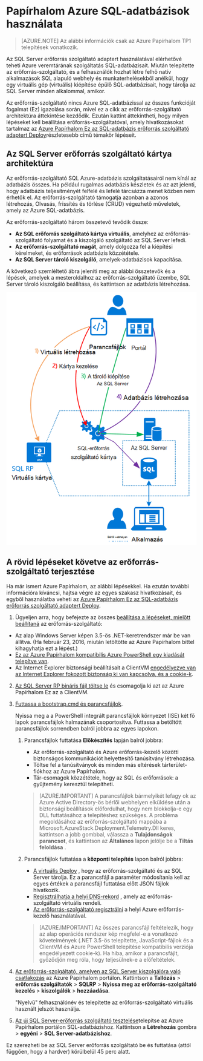 <properties
    pageTitle="SQL-adatbázisok használata Azure Papírhalom |} Microsoft Azure"
    description="Megtudhatja, hogyan telepítheti az SQL-adatbázisait Azure Papírhalom és a rövid lépéseket az SQL Server erőforrás szolgáltató adaptert üzembe szolgáltatásként."
    services="azure-stack"
    documentationCenter=""
    authors="Dumagar"
    manager="byronr"
    editor=""/>

<tags
    ms.service="multiple"
    ms.workload="na"
    ms.tgt_pltfrm="na"
    ms.devlang="na"
    ms.topic="article"
    ms.date="09/26/2016"
    ms.author="dumagar"/>

# <a name="use-sql-databases-on-azure-stack"></a>Papírhalom Azure SQL-adatbázisok használata

> [AZURE.NOTE] Az alábbi információk csak az Azure Papírhalom TP1 telepítések vonatkozik.

Az SQL Server erőforrás szolgáltató adaptert használatával elérhetővé teheti Azure veremtárának szolgáltatás SQL-adatbázisait. Miután telepítette az erőforrás-szolgáltató, és a felhasználók hozhat létre felhő natív alkalmazások SQL alapuló webhely és munkaterhelésekből anélkül, hogy egy virtuális gép (virtuális) kiépítése épülő SQL-adatbázisait, hogy tárolja az SQL Server minden alkalommal, amikor.

Az erőforrás-szolgáltató nincs Azure SQL-adatbázissal az összes funkcióját fogalmat (Ez) igazolása során, mivel ez a cikk az erőforrás-szolgáltató architektúra áttekintése kezdődik. Ezután kattint áttekintheti, hogy milyen lépéseket kell beállítása erőforrás-szolgáltatóval, amely hivatkozásokat tartalmaz az [Azure Papírhalom Ez az SQL-adatbázis erőforrás szolgáltató adaptert Deploy](azure-stack-sql-rp-deploy-long.md)részletesebb című témakör lépéseit.

## <a name="sql-server-resource-provider-adapter-architecture"></a>Az SQL Server erőforrás szolgáltató kártya architektúra
Az erőforrás-szolgáltató SQL Azure-adatbázis szolgáltatásairól nem kínál az adatbázis összes. Ha például rugalmas adatbázis készletek és az azt jelenti, hogy adatbázis teljesítményét felfelé és lefelé tárcsázza menet közben nem érhetők el. Az erőforrás-szolgáltató támogatja azonban a azonos létrehozás, Olvasás, frissítés és törlése (CRUD) végezhető műveletek, amely az Azure SQL-adatbázis.

Az erőforrás-szolgáltató három összetevő tevődik össze:

- **Az SQL erőforrás szolgáltató kártya virtuális**, amelyhez az erőforrás-szolgáltató folyamat és a kiszolgáló szolgáltató az SQL Server lefedi.
- **Az erőforrás-szolgáltató magát**, amely dolgozza fel a kiépítési kérelmeket, és erőforrások adatbázis közzététele.
- **Az SQL Server tároló kiszolgáló**, amelyek-adatbázisok kapacitása.

A következő szemléltető ábra jeleníti meg az alábbi összetevők és a lépések, amelyek a mesteroldalhoz az erőforrás-szolgáltató üzembe, SQL Server tároló kiszolgáló beállítása, és kattintson az adatbázis létrehozása.

![Azure Papírhalom SQL erőforrás szolgáltató kártya egyszerű architektúra](./media/azure-stack-sql-rp-deploy-short/sqlrparch.png)

## <a name="quick-steps-to-deploy-the-resource-provider"></a>A rövid lépéseket követve az erőforrás-szolgáltató terjesztése
Ha már ismert Azure Papírhalom, az alábbi lépésekkel. Ha ezután további információra kíváncsi, hajtsa végre az egyes szakasz hivatkozásait, és egyből használatba veheti az [Azure Papírhalom Ez az SQL-adatbázis erőforrás szolgáltató adaptert Deploy](azure-stack-sql-rp-deploy-long.md).

1.  Ügyeljen arra, hogy befejezte az összes [beállítása a lépéseket, mielőtt beállítaná](azure-stack-sql-rp-deploy-long.md#set-up-steps-before-you-deploy) az erőforrás-szolgáltató:

  - Az alap Windows Server képen 3.5-ös .NET-keretrendszer már be van állítva. (Ha február 23, 2016, miután letöltötte az Azure Papírhalom bittel kihagyhatja ezt a lépést.)
  - [Ez az Azure Papírhalom kompatibilis Azure PowerShell egy kiadását telepítve van](http://aka.ms/azStackPsh).
  - Az Internet Explorer biztonsági beállításait a ClientVM [engedélyezve van az Internet Explorer fokozott biztonság ki van kapcsolva, és a cookie-k](azure-stack-sql-rp-deploy-long.md#Turn-off-IE-enhanced-security-and-enable-cookies).

2. [Az SQL Server RP bináris fájl töltse le](http://aka.ms/massqlrprfrsh) és csomagolja ki azt az Azure Papírhalom Ez az a ClientVM.

3. [Futtassa a bootstrap.cmd és parancsfájlok](azure-stack-sql-rp-deploy-long.md#Bootstrap-the-resource-provider-deployment-PowerShell-and-Prepare-for-deployment).

    Nyissa meg a a PowerShell integrált parancsfájlok környezet (ISE) két fő lapok parancsfájlok halmazának csoportosítva. Futtassa a betöltött parancsfájlok sorrendben balról jobbra az egyes lapokon.

    1. Parancsfájlok futtatása **Előkészítés** lapján balról jobbra:

        - Az erőforrás-szolgáltató és Azure erőforrás-kezelő közötti biztonságos kommunikációt helyettesítő tanúsítvány létrehozása.
        - Töltse fel a tanúsítványok és minden más eltérések tárterület-fiókhoz az Azure Papírhalom.
        - Tár-csomagok közzététele, hogy az SQL és erőforrások: a gyűjtemény keresztül telepítheti.

        > [AZURE.IMPORTANT] A parancsfájlok bármelyikét lefagy ok az Azure Active Directory-ös bérlői webhelyen elküldése után a biztonsági beállítások előfordulhat, hogy nem blokkolja-e egy DLL futtatásához a telepítéshez szükséges. A probléma megoldásához az erőforrás-szolgáltató mappába a Microsoft.AzureStack.Deployment.Telemetry.Dll keres, kattintson a jobb gombbal, válassza a **Tulajdonságok parancsot**, és kattintson az **Általános** lapon jelölje be a **Tiltás feloldása** .

    1. Parancsfájlok futtatása a **központi telepítés** lapon balról jobbra:

        - [A virtuális Deploy](azure-stack-sql-rp-deploy-long.md#Deploy-the-SQL-Server-Resource-Provider-VM) , hogy az erőforrás-szolgáltató és az SQL Server tárolja. Ez a parancsfájl a paraméter módosítania kell az egyes értékek a parancsfájl futtatása előtt JSON fájlok hivatkozik.
        - [Regisztrálhatja a helyi DNS-rekord](azure-stack-sql-rp-deploy-long.md#Update-the-local-DNS) , amely az erőforrás-szolgáltató virtuális rendeli.
        - [Az erőforrás-szolgáltató regisztrálni](azure-stack-sql-rp-deploy-long.md#Register-the-SQL-RP-Resource-Provider) a helyi Azure erőforrás-kezelő használatával.

        > [AZURE.IMPORTANT] Az összes parancsfájl feltételezik, hogy az alap operációs rendszer kép megfelel-e a vonatkozó követelmények (.NET 3.5-ös telepítette, JavaScript-fájlok és a ClientVM és Azure PowerShell telepítése kompatibilis verziója engedélyezett cookie-k). Ha hiba, amikor a parancsfájlt, győződjön meg róla, hogy teljesülnek-e a előfeltételek.

6. [Az erőforrás-szolgáltató, amelyen az SQL Server kiszolgálóra való csatlakozás](#Provide-capacity-to-your-SQL-Resource-Provider-by-connecting-it-to-a-hosting-SQL-server) az Azure Papírhalom portálon. Kattintson a **Tallózás** &gt; **erőforrás szolgáltatók** &gt; **SQLRP** &gt; **Nyissa meg az erőforrás-szolgáltató kezelés** &gt; **kiszolgálók** &gt; **hozzáadása**.

    "Nyelvű" felhasználónév és telepítette az erőforrás-szolgáltató virtuális használt jelszót használja.

7. [Az új SQL Server-erőforrás szolgáltató tesztelése](/azure-stack-sql-rp-deploy-long.md#create-your-first-sql-database-to-test-your-deployment)telepítse az Azure Papírhalom portálon SQL-adatbázishoz. Kattintson a **Létrehozás** gombra &gt; **egyéni** &gt; **SQL Server-adatbázishoz**.

Ez szerezheti be az SQL Server erőforrás szolgáltató be és futtatása (attól függően, hogy a hardver) körülbelül 45 perc alatt.
